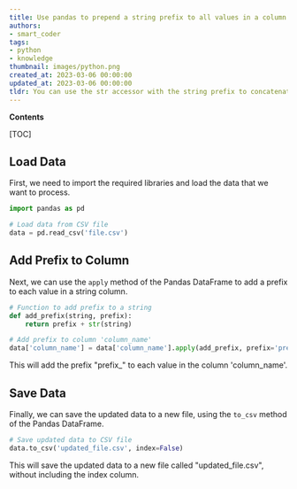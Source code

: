 ```yaml
---
title: Use pandas to prepend a string prefix to all values in a column that contains strings
authors:
- smart_coder
tags:
- python
- knowledge
thumbnail: images/python.png
created_at: 2023-03-06 00:00:00
updated_at: 2023-03-06 00:00:00
tldr: You can use the str accessor with the string prefix to concatenate it with the values in a Pandas DataFrame string column.
---
```


**Contents**

[TOC]

## Load Data

First, we need to import the required libraries and load the data that we want to process.

```python
import pandas as pd

# Load data from CSV file
data = pd.read_csv('file.csv')
```

## Add Prefix to Column

Next, we can use the `apply` method of the Pandas DataFrame to add a prefix to each value in a string column.

```python
# Function to add prefix to a string
def add_prefix(string, prefix):
    return prefix + str(string)

# Add prefix to column 'column_name'
data['column_name'] = data['column_name'].apply(add_prefix, prefix='prefix_')
```

This will add the prefix "prefix_" to each value in the column 'column_name'.

## Save Data

Finally, we can save the updated data to a new file, using the `to_csv` method of the Pandas DataFrame.

```python
# Save updated data to CSV file
data.to_csv('updated_file.csv', index=False)
```

This will save the updated data to a new file called "updated_file.csv", without including the index column.
